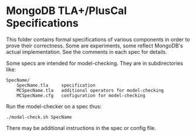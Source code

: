 MongoDB TLA+/PlusCal Specifications
===============================

This folder contains formal specifications of various components in order to prove their
correctness. Some are experiments, some reflect MongoDB's actual implementation. See the
comments in each spec for details.

Some specs are intended for model-checking. They are in subdirectories like:

```
SpecName/
    SpecName.tla     specification
    MCSpecName.tla   additional operators for model-checking
    MCSpecName.cfg   configuration for model-checking
```

Run the model-checker on a spec thus:

```
./model-check.sh SpecName
```

There may be additional instructions in the spec or config file.
